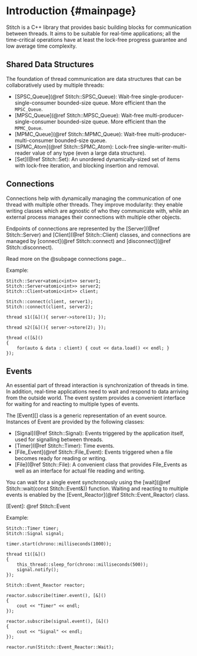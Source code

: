 Introduction {#mainpage}
============

Stitch is a C++ library that provides basic building blocks for communication between threads. It aims to be suitable for real-time applications; all the time-critical operations have at least the lock-free progress guarantee and low average time complexity.


Shared Data Structures
----------------------

The foundation of thread communication are data structures that can be collaboratively used by multiple threads:

- [SPSC_Queue](@ref Stitch::SPSC_Queue): Wait-free single-producer-single-consumer bounded-size queue. More efficient than the `MPSC_Queue`.
- [MPSC_Queue](@ref Stitch::MPSC_Queue): Wait-free multi-producer-single-consumer bounded-size queue. More efficient than the `MPMC_Queue`.
- [MPMC_Queue](@ref Stitch::MPMC_Queue): Wait-free multi-producer-multi-consumer bounded-size queue.
- [SPMC_Atom](@ref Stitch::SPMC_Atom): Lock-free single-writer-multi-reader value of any type (even a large data structure).
- [Set](@ref Stitch::Set): An unordered dynamically-sized set of items with lock-free iteration, and blocking insertion and removal.

Connections
-----------

Connections help with dynamically managing the communication of one thread with multiple other threads. They improve modularity: they enable writing classes which are agnostic of who they communicate with, while an external process manages their connections with multiple other objects.

Endpoints of connections are represented by the [Server](@ref Stitch::Server) and [Client](@ref Stitch::Client) classes,
and connections are managed by [connect](@ref Stitch::connect) and [disconnect](@ref Stitch::disconnect).

Read more on the @subpage connections page...

Example:

    Stitch::Server<atomic<int>> server1;
    Stitch::Server<atomic<int>> server2;
    Stitch::Client<atomic<int>> client;

    Stitch::connect(client, server1);
    Stitch::connect(client, server2);

    thread s1([&](){ server->store(1); });

    thread s2([&](){ server->store(2); });

    thread c([&]()
    {
        for(auto & data : client) { cout << data.load() << endl; }
    });

Events
------

An essential part of thread interaction is synchronization of threads in time. In addition, real-time applications need to wait and respond to data arriving from the outside world. The event system provides a convenient interface for waiting for and reacting to multiple types of events.

The [Event][] class is a generic representation of an event source. Instances of Event are provided by the following classes:

- [Signal](@ref Stitch::Signal): Events triggered by the application itself, used for signalling between threads.
- [Timer](@ref Stitch::Timer): Time events.
- [File_Event](@ref Stitch::File_Event): Events triggered when a file becomes ready for reading or writing.
- [File](@ref Stitch::File): A convenient class that provides File_Events as well as an interface for actual file reading and writing.

You can wait for a single event synchronously using the [wait](@ref Stitch::wait(const Stitch::Event&)) function. Waiting and reacting to multiple events is enabled by the [Event_Reactor](@ref Stitch::Event_Reactor) class.

[Event]: @ref Stitch::Event

Example:

    Stitch::Timer timer;
    Stitch::Signal signal;

    timer.start(chrono::milliseconds(1000));

    thread t1([&]()
    {
        this_thread::sleep_for(chrono::milliseconds(500));
        signal.notify();
    });

    Stitch::Event_Reactor reactor;

    reactor.subscribe(timer.event(), [&]()
    {
        cout << "Timer" << endl;
    });

    reactor.subscribe(signal.event(), [&]()
    {
        cout << "Signal" << endl;
    });

    reactor.run(Stitch::Event_Reactor::Wait);
